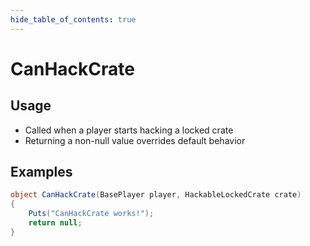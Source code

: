 ```yaml
---
hide_table_of_contents: true
---
```


# CanHackCrate

## Usage

* Called when a player starts hacking a locked crate
* Returning a non-null value overrides default behavior

## Examples

```csharp title=""
object CanHackCrate(BasePlayer player, HackableLockedCrate crate)
{
    Puts("CanHackCrate works!");
    return null;
}
```
